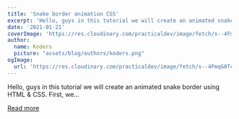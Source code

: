 ```yaml
---
title: 'Snake border animation CSS'
excerpt: 'Hello, guys in this tutorial we will create an animated snake border using HTML &amp; CSS.  First, we...'
date: '2021-01-21'
coverImage: 'https://res.cloudinary.com/practicaldev/image/fetch/s--4FmqG0Tc--/c_imagga_scale,f_auto,fl_progressive,h_420,q_auto,w_1000/https://dev-to-uploads.s3.amazonaws.com/i/clxdphk4pbmvzg20jjvz.jpg'
author:
  name: Koders
  picture: "assets/blog/authors/koders.png"
ogImage:
  url: 'https://res.cloudinary.com/practicaldev/image/fetch/s--4FmqG0Tc--/c_imagga_scale,f_auto,fl_progressive,h_420,q_auto,w_1000/https://dev-to-uploads.s3.amazonaws.com/i/clxdphk4pbmvzg20jjvz.jpg'
---
```


Hello, guys in this tutorial we will create an animated snake border using HTML &amp; CSS.  First, we...

[Read more](https://dev.to/stackfindover/snake-border-animation-css-edm)
